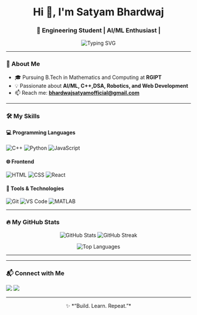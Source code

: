 
<h1 align="center">Hi 👋, I'm Satyam Bhardwaj </h1>
<h3 align="center">🚀 Engineering Student | AI/ML Enthusiast | </h3>

<p align="center">
  <img src="https://readme-typing-svg.herokuapp.com?font=Fira+Code&size=24&pause=1000&center=true&vCenter=true&width=435&lines=Welcome+to+my+GitHub!;I+love+building+things+with+code;Always+learning+new+stuff" alt="Typing SVG" />
</p>

---

### 🌟 About Me

- 🎓 Pursuing B.Tech in Mathematics and Computing at **RGIPT**
- 💡 Passionate about **AI/ML, C++,DSA,  Robotics, and Web Development**
- 📫 Reach me: **bhardwajsatyamofficial@gmail.com**

---

### 🛠️ My Skills

#### 💻 Programming Languages
![C++](https://img.shields.io/badge/C++-00599C?style=for-the-badge&logo=cplusplus&logoColor=white)
![Python](https://img.shields.io/badge/Python-FFD43B?style=for-the-badge&logo=python&logoColor=blue)
![JavaScript](https://img.shields.io/badge/JavaScript-F7DF1E?style=for-the-badge&logo=javascript&logoColor=black)

#### 🌐 Frontend
![HTML](https://img.shields.io/badge/HTML-E34F26?style=for-the-badge&logo=html5&logoColor=white)
![CSS](https://img.shields.io/badge/CSS-1572B6?style=for-the-badge&logo=css3&logoColor=white)
![React](https://img.shields.io/badge/React-20232A?style=for-the-badge&logo=react&logoColor=61DAFB)

#### 🔧 Tools & Technologies
![Git](https://img.shields.io/badge/Git-F05032?style=for-the-badge&logo=git&logoColor=white)
![VS Code](https://img.shields.io/badge/VS%20Code-007ACC?style=for-the-badge&logo=visual-studio-code&logoColor=white)
![MATLAB](https://img.shields.io/badge/MATLAB-orange?style=for-the-badge&logo=mathworks&logoColor=white)

---

### 🔥 My GitHub Stats

<p align="center">
  <img src="https://github-readme-stats.vercel.app/api?username=Pixengineer&show_icons=true&theme=tokyonight" alt="GitHub Stats" />
  <img src="https://github-readme-streak-stats.herokuapp.com/?user=Pixengineer&theme=tokyonight" alt="GitHub Streak" />
</p>

<p align="center">
  <img src="https://github-readme-stats.vercel.app/api/top-langs/?username=Pixengineer&layout=compact&theme=tokyonight" alt="Top Languages" />
</p>

---

---

### 📬 Connect with Me
<p align="left">
  <a href="mailto:satyam@example.com"><img src="https://img.shields.io/badge/Gmail-D14836?style=for-the-badge&logo=gmail&logoColor=white"/></a>
  <a href="https://www.linkedin.com/in/satyam-bhardwaj-94a07631b"><img src="https://img.shields.io/badge/LinkedIn-0A66C2?style=for-the-badge&logo=linkedin&logoColor=white"/></a>
</p>

---

<p align="center">✨ *“Build. Learn. Repeat.”*</p>
